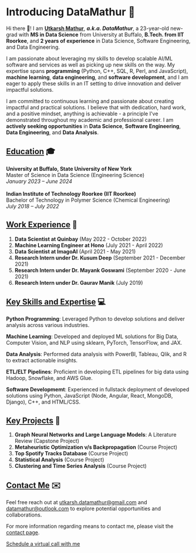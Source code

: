 # Introducing DataMathur 🍵

Hi there 👋! I am **[Utkarsh Mathur](https://datamathur.github.io/)**, ***a.k.a. DataMathur***, a 23-year-old new-grad with **MS in Data Science** from University at Buffalo, **B.Tech. from IIT Roorkee**, and **2 years of experience** in Data Science, Software Engineering, and Data Engineering.

I am passionate about leveraging my skills to develop scalable AI/ML software and services as well as picking up new skills on the way. My expertise spans **programming** (Python, C++, SQL, R, Perl, and JavaScript), **machine learning**, **data engineering**, and **software development**, and I am eager to apply these skills in an IT setting to drive innovation and deliver impactful solutions.

I am committed to continuous learning and passionate about creating impactful and practical solutions. I believe that with dedication, hard work, and a positive mindset, anything is achievable - a principle I've demonstrated throughout my academic and professional career. I am **actively seeking opportunities** in **Data Science**, **Software Engineering**, **Data Engineering**, and **Data Analysis**.

## [Education](https://datamathur.github.io/#edu) 🎓

**University at Buffalo, State University of New York**<br>
Master of Science in Data Science (Engineering Science)<br>
*January 2023 – June 2024*
<br><br>
**Indian Institute of Technology Roorkee (IIT Roorkee)**<br>
Bachelor of Technology in Polymer Science (Chemical Engineering)<br>
*July 2018 – July 2022*

## [Work Experience](https://datamathur.github.io/#work) 💼

1. **Data Scientist at Quinbay** (May 2022 - October 2022)
2. **Machine Learning Engineer at Hono** (July 2021 - April 2022)
3. **Data Scientist at ImagoAI** (April 2021 - May 2021)
4. **Research Intern under Dr. Kusum Deep** (September 2021 - December 2021)
5. **Research Intern under Dr. Mayank Goswami** (September 2020 - June 2021)
6. **Research Intern under Dr. Gaurav Manik** (July 2019)


## [Key Skills and Expertise](https://datamathur.github.io/#skills) 💻
**Python Programming**: Leveraged Python to develop solutions and deliver analysis across various industries.

**Machine Learning**: Developed and deployed ML solutions for Big Data, Computer Vision, and NLP using sklearn, PyTorch, TensorFlow, and JAX.

**Data Analysis**: Performed data analysis with PowerBI, Tableau, Qlik, and R to extract actionable insights.

**ETL/ELT Pipelines**: Proficient in developing ETL pipelines for big data using Hadoop, Snowflake, and AWS Glue.

**Software Developmemt**: Experienced in fullstack deployment of developed solutions using Python, JavaScript (Node, Angular, React, MongoDB, Django), C++, and HTML/CSS.

## [Key Projects](https://datamathur.github.io/#projects) 📝

1. **Graph Neural Networks and Large Language Models**: A Literature Review (Capstone Project)
2. **Metaheuristic Optimization v/s Backpropagation** (Course Project)
3. **Top Spotify Tracks Database** (Course Project)
4. **Statistical Analysis** (Course Project)
5. **Clustering and Time Series Analysis** (Course Project)


## [Contact Me](https://datamathur.github.io/#contact) ✉️

Feel free reach out at [utkarsh.datamathur@gmail.com](mailto:utkarsh.datamathur@gmail.com) and [datamathur@outlook.com](mailto:datamathur@outlook.com) to explore potential opportunities and collaborations.

For more information regarding means to contact me, please visit the [contact page](https://datamathur.github.io/#contact).

<a href="https://calendly.com/datamathur/discussion_with_utkarsh_mathur" target="_blank">Schedule a virtual call with me</a>

<!--
**datamathur/datamathur** is a ✨ _special_ ✨ repository because its `README.md` (this file) appears on your GitHub profile.

Here are some ideas to get you started:

- 🔭 I’m currently working on ...
- 🌱 I’m currently learning ...
- 👯 I’m looking to collaborate on ...
- 🤔 I’m looking for help with ...
- 💬 Ask me about ...
- 📫 How to reach me: ...
- 😄 Pronouns: ...
- ⚡ Fun fact: ...
-->

